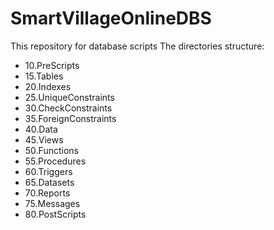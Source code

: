# SmartVillageOnlineDBS
This repository for database scripts
The directories structure:
 - 10.PreScripts
 - 15.Tables
 - 20.Indexes
 - 25.UniqueConstraints
 - 30.CheckConstraints
 - 35.ForeignConstraints
 - 40.Data
 - 45.Views
 - 50.Functions
 - 55.Procedures
 - 60.Triggers
 - 65.Datasets
 - 70.Reports
 - 75.Messages
 - 80.PostScripts
